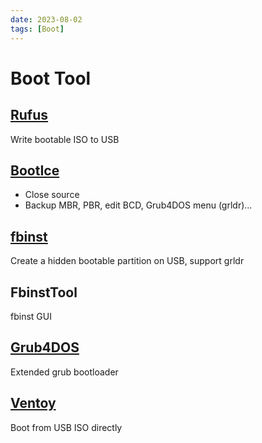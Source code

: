 ```yaml
---
date: 2023-08-02
tags: [Boot]
---
```


# Boot Tool

<!--truncate-->

## [Rufus](http://rufus.akeo.ie/)

Write bootable ISO to USB

## [BootIce](http://bbs.wuyou.net/forum.php?mod=viewthread&tid=57675)

- Close source
- Backup MBR, PBR, edit BCD, Grub4DOS menu (grldr)...

## [fbinst](http://download.gna.org/grubutil/)

Create a hidden bootable partition on USB, support grldr

## FbinstTool

fbinst GUI

## [Grub4DOS](https://github.com/chenall/grub4dos)

Extended grub bootloader

## [Ventoy](https://github.com/ventoy/Ventoy)

Boot from USB ISO directly
